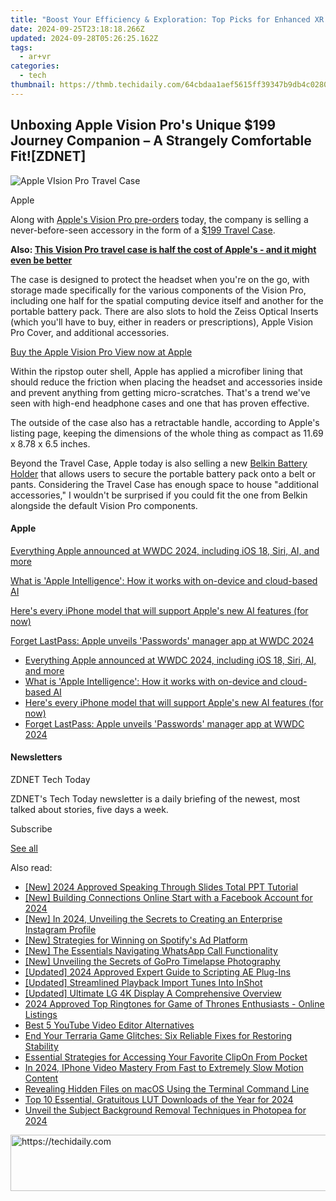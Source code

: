 ```yaml
---
title: "Boost Your Efficiency & Exploration: Top Picks for Enhanced XR Glasses with New Features - Insights From ZDNet"
date: 2024-09-25T23:18:18.266Z
updated: 2024-09-28T05:26:25.162Z
tags:
  - ar+vr
categories:
  - tech
thumbnail: https://thmb.techidaily.com/64cbdaa1aef5615ff39347b9db4c0280ec8c3ce520d27154774aa65c3ef13831.jpg
---
```


## Unboxing Apple Vision Pro's Unique $199 Journey Companion – A Strangely Comfortable Fit![ZDNET]

![Apple VIsion Pro Travel Case](https://www.zdnet.com/a/img/resize/b07d9a769e671d04883cadfa09baa93ea1fc4cdb/2024/01/19/9d6b9ecf-7934-48a0-a59e-55d05345ecb2/mw2f3.jpg?auto=webp&precrop=1000,562,x0,y196&width=1280)

Apple

Along with [Apple's Vision Pro pre-orders](https://apple.sjv.io/c/159047/435031/7613?&sharedid=zdnet&partnerpropertyid=1980086&u=https%3A%2F%2Fwww.apple.com%2Fapple-vision-pro%2F&subId1=zd-%5F%5FCOM%5FCLICK%5FID%5F%5F-dtp) today, the company is selling a never-before-seen accessory in the form of a [$199 Travel Case](https://apple.sjv.io/c/159047/435031/7613?&sharedid=zdnet&partnerpropertyid=1980086&u=https%3A%2F%2Fwww.apple.com%2Fshop%2Fproduct%2FMW2F3LL%2FA%2Fapple-vision-pro-travel-case&subId1=zd-%5F%5FCOM%5FCLICK%5FID%5F%5F-dtp).

**Also: [This Vision Pro travel case is half the cost of Apple's - and it might even be better](https://www.zdnet.com/article/this-vision-pro-travel-case-is-half-the-cost-of-apples-and-it-might-even-be-better-nice-dot-1/)**

The case is designed to protect the headset when you're on the go, with storage made specifically for the various components of the Vision Pro, including one half for the spatial computing device itself and another for the portable battery pack. There are also slots to hold the Zeiss Optical Inserts (which you'll have to buy, either in readers or prescriptions), Apple Vision Pro Cover, and additional accessories.

[Buy the Apple Vision Pro View now at Apple](https://apple.sjv.io/c/159047/435031/7613?&sharedid=zdnet&partnerpropertyid=1980086&u=https%3A%2F%2Fwww.apple.com%2Fapple-vision-pro%2F&subId1=zd-%5F%5FCOM%5FCLICK%5FID%5F%5F-dtp)

Within the ripstop outer shell, Apple has applied a microfiber lining that should reduce the friction when placing the headset and accessories inside and prevent anything from getting micro-scratches. That's a trend we've seen with high-end headphone cases and one that has proven effective.

The outside of the case also has a retractable handle, according to Apple's listing page, keeping the dimensions of the whole thing as compact as 11.69 x 8.78 x 6.5 inches.

Beyond the Travel Case, Apple today is also selling a new [Belkin Battery Holder](https://apple.sjv.io/c/159047/435031/7613?&sharedid=zdnet&partnerpropertyid=1980086&u=https%3A%2F%2Fwww.apple.com%2Fshop%2Fproduct%2FHRDR2ZM%2FA%2Fbelkin-battery-holder-for-apple-vision-pro&subId1=zd-%5F%5FCOM%5FCLICK%5FID%5F%5F-dtp) that allows users to secure the portable battery pack onto a belt or pants. Considering the Travel Case has enough space to house "additional accessories," I wouldn't be surprised if you could fit the one from Belkin alongside the default Vision Pro components.

#### Apple

[Everything Apple announced at WWDC 2024, including iOS 18, Siri, AI, and more](https://www.zdnet.com/article/every-new-feature-apple-unveiled-for-iphone-ipad-mac-and-more-this-fall-including-ai/ "Everything Apple announced at WWDC 2024, including iOS 18, Siri, AI, and more")

[What is 'Apple Intelligence': How it works with on-device and cloud-based AI](https://www.zdnet.com/article/what-is-apple-intelligence-everything-to-know-about-ai-features-coming-to-iphones-macs-and-ipads/ "What is 'Apple Intelligence': How it works with on-device and cloud-based AI")

[Here's every iPhone model that will support Apple's new AI features (for now)](https://www.zdnet.com/article/ios-18-1-update-every-iphone-model-that-will-support-apples-new-ai-features-for-now/ "Here's every iPhone model that will support Apple's new AI features (for now)")

[Forget LastPass: Apple unveils 'Passwords' manager app at WWDC 2024](https://www.zdnet.com/article/forget-lastpass-apple-unveils-passwords-manager-app-at-wwdc-2024/ "Forget LastPass: Apple unveils 'Passwords' manager app at WWDC 2024")

* [Everything Apple announced at WWDC 2024, including iOS 18, Siri, AI, and more](https://www.zdnet.com/article/every-new-feature-apple-unveiled-for-iphone-ipad-mac-and-more-this-fall-including-ai/ "Everything Apple announced at WWDC 2024, including iOS 18, Siri, AI, and more")
* [What is 'Apple Intelligence': How it works with on-device and cloud-based AI](https://www.zdnet.com/article/what-is-apple-intelligence-everything-to-know-about-ai-features-coming-to-iphones-macs-and-ipads/ "What is 'Apple Intelligence': How it works with on-device and cloud-based AI")
* [Here's every iPhone model that will support Apple's new AI features (for now)](https://www.zdnet.com/article/ios-18-1-update-every-iphone-model-that-will-support-apples-new-ai-features-for-now/ "Here's every iPhone model that will support Apple's new AI features (for now)")
* [Forget LastPass: Apple unveils 'Passwords' manager app at WWDC 2024](https://www.zdnet.com/article/forget-lastpass-apple-unveils-passwords-manager-app-at-wwdc-2024/ "Forget LastPass: Apple unveils 'Passwords' manager app at WWDC 2024")

#### Newsletters

ZDNET Tech Today

ZDNET's Tech Today newsletter is a daily briefing of the newest, most talked about stories, five days a week.

 Subscribe

[See all](https://www.zdnet.com/newsletters/)

<ins class="adsbygoogle"
     style="display:block"
     data-ad-format="autorelaxed"
     data-ad-client="ca-pub-7571918770474297"
     data-ad-slot="1223367746"></ins>

<ins class="adsbygoogle"
     style="display:block"
     data-ad-client="ca-pub-7571918770474297"
     data-ad-slot="8358498916"
     data-ad-format="auto"
     data-full-width-responsive="true"></ins>

<span class="atpl-alsoreadstyle">Also read:</span>
<div><ul>
<li><a href="https://desktop-recording.techidaily.com/new-2024-approved-speaking-through-slides-total-ppt-tutorial/"><u>[New] 2024 Approved Speaking Through Slides Total PPT Tutorial</u></a></li>
<li><a href="https://facebook-clips.techidaily.com/new-building-connections-online-start-with-a-facebook-account-for-2024/"><u>[New] Building Connections Online Start with a Facebook Account for 2024</u></a></li>
<li><a href="https://instagram-videos.techidaily.com/new-in-2024-unveiling-the-secrets-to-creating-an-enterprise-instagram-profile/"><u>[New] In 2024, Unveiling the Secrets to Creating an Enterprise Instagram Profile</u></a></li>
<li><a href="https://some-tips.techidaily.com/new-strategies-for-winning-on-spotifys-ad-platform/"><u>[New] Strategies for Winning on Spotify's Ad Platform</u></a></li>
<li><a href="https://some-tips.techidaily.com/new-the-essentials-navigating-whatsapp-call-functionality/"><u>[New] The Essentials Navigating WhatsApp Call Functionality</u></a></li>
<li><a href="https://some-tips.techidaily.com/new-unveiling-the-secrets-of-gopro-timelapse-photography/"><u>[New] Unveiling the Secrets of GoPro Timelapse Photography</u></a></li>
<li><a href="https://article-helps.techidaily.com/updated-2024-approved-expert-guide-to-scripting-ae-plug-ins/"><u>[Updated] 2024 Approved Expert Guide to Scripting AE Plug-Ins</u></a></li>
<li><a href="https://some-tips.techidaily.com/updated-streamlined-playback-import-tunes-into-inshot/"><u>[Updated] Streamlined Playback Import Tunes Into InShot</u></a></li>
<li><a href="https://some-tips.techidaily.com/updated-ultimate-lg-4k-display-a-comprehensive-overview/"><u>[Updated] Ultimate LG 4K Display A Comprehensive Overview</u></a></li>
<li><a href="https://some-tips.techidaily.com/2024-approved-top-ringtones-for-game-of-thrones-enthusiasts-online-listings/"><u>2024 Approved Top Ringtones for Game of Thrones Enthusiasts - Online Listings</u></a></li>
<li><a href="https://youtube-clips.techidaily.com/best-5-youtube-video-editor-alternatives/"><u>Best 5 YouTube Video Editor Alternatives</u></a></li>
<li><a href="https://win-able.techidaily.com/end-your-terraria-game-glitches-six-reliable-fixes-for-restoring-stability/"><u>End Your Terraria Game Glitches: Six Reliable Fixes for Restoring Stability</u></a></li>
<li><a href="https://tech-savvy.techidaily.com/essential-strategies-for-accessing-your-favorite-clipon-from-pocket/"><u>Essential Strategies for Accessing Your Favorite ClipOn From Pocket</u></a></li>
<li><a href="https://extra-skills.techidaily.com/in-2024-iphone-video-mastery-from-fast-to-extremely-slow-motion-content/"><u>In 2024, IPhone Video Mastery From Fast to Extremely Slow Motion Content</u></a></li>
<li><a href="https://tech-recovery.techidaily.com/revealing-hidden-files-on-macos-using-the-terminal-command-line/"><u>Revealing Hidden Files on macOS Using the Terminal Command Line</u></a></li>
<li><a href="https://some-tips.techidaily.com/top-10-essential-gratuitous-lut-downloads-of-the-year-for-2024/"><u>Top 10 Essential, Gratuitous LUT Downloads of the Year for 2024</u></a></li>
<li><a href="https://some-tips.techidaily.com/unveil-the-subject-background-removal-techniques-in-photopea-for-2024/"><u>Unveil the Subject Background Removal Techniques in Photopea for 2024</u></a></li>
</ul></div>

<!-- affiliate ads begin -->
<a href="https://appsumo.8odi.net/c/5597632/2094421/7443" target="_top" id="2094421">
  <img src="//a.impactradius-go.com/display-ad/7443-2094421" border="0" alt="https://techidaily.com" width="728" height="90"/>
</a>
<img height="0" width="0" src="https://appsumo.8odi.net/i/5597632/2094421/7443" style="position:absolute;visibility:hidden;" border="0" />
<!-- affiliate ads end -->

